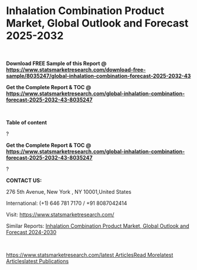 <h1>Inhalation Combination Product Market, Global Outlook and Forecast 2025-2032</h1><br/><p><strong>Download FREE Sample of this Report @ <a href="https://www.statsmarketresearch.com/download-free-sample/8035247/global-inhalation-combination-forecast-2025-2032-43">https://www.statsmarketresearch.com/download-free-sample/8035247/global-inhalation-combination-forecast-2025-2032-43</a></strong></p>
 
 
 
 <div><b>Get the Complete Report & TOC @ <a href="https://www.statsmarketresearch.com/global-inhalation-combination-forecast-2025-2032-43-8035247">https://www.statsmarketresearch.com/global-inhalation-combination-forecast-2025-2032-43-8035247</a></b></div>
 
 
 
 <p><br />
 
 <b>Table of content</b></p>
 
 
 
 <p>? </p>
 
 
 
 <div><b>Get the Complete Report & TOC @ <a href="https://www.statsmarketresearch.com/global-inhalation-combination-forecast-2025-2032-43-8035247">https://www.statsmarketresearch.com/global-inhalation-combination-forecast-2025-2032-43-8035247</a></b></div>
 
 
 
 <p>? </p>
 
 
 
 <p><b>CONTACT US:</b><br />
 
 276 5th Avenue, New York , NY 10001,United States<br />
 
 International: (+1) 646 781 7170 / +91 8087042414<br />
 
 Visit: <a href="https://www.statsmarketresearch.com/">https://www.statsmarketresearch.com/</a><br />
 
 Similar Reports: <a href="https://www.statsmarketresearch.com/global-inhalation-combination-forecast-2025-2032-43-8035247">Inhalation Combination Product Market, Global Outlook and Forecast 2024-2030</a><br />
 
 <br />
 
 <a href="https://gyeongbokgung.com">https://www.statsmarketresearch.com/</a><a href="https://hallyeomaritime.com">latest Articles</a><a href="https://jingwansa.com">Read More</a><a href="https://nguoiviet.jp/">latest Articles</a><a href="https://www.intelmarketresearch.com/">latest Publications</a></p>